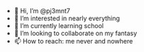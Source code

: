 - 👋 Hi, I’m @pj3mnt7
- 👀 I’m interested in nearly everything
- 🌱 I’m currently learning school
- 💞️ I’m looking to collaborate on my fantasy
- 📫 How to reach: me never and nowhere

<!---
pj3mnt7/pj3mnt7 is a ✨ special ✨ repository because its `README.md` (this file) appears on your GitHub profile.
You can click the Preview link to take a look at your changes.
--->
